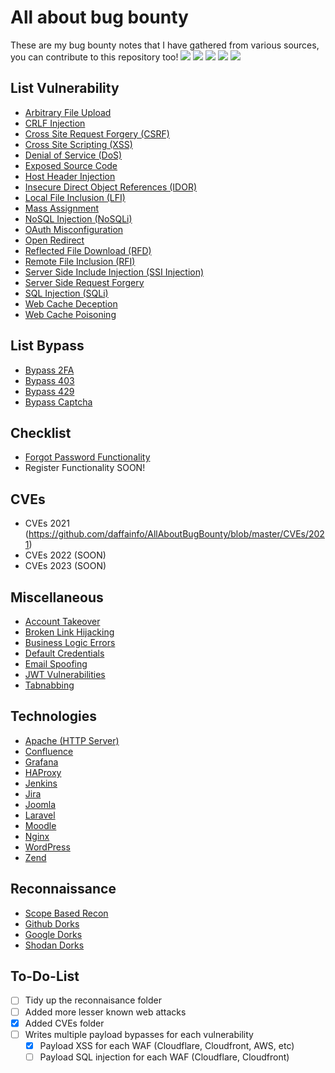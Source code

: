 # All about bug bounty
These are my bug bounty notes that I have gathered from various sources, you can contribute to this repository too!
![](https://hits.seeyoufarm.com/api/count/incr/badge.svg?url=https%3A%2F%2Fgithub.com%2FReshavji1212%2Fhit-counter)
![](https://img.shields.io/github/issues/Reshavji/Cyber-security)
![](https://img.shields.io/github/forks/Reshavji/Cyber-security)
![](https://img.shields.io/github/stars/Reshavji/Cyber-security)
![](https://img.shields.io/github/last-commit/Reshavji/Cyber-security)

## List Vulnerability
- [Arbitrary File Upload](https://github.com/Reshavji/Cyber-security/blob/main/Bug%20Hunting/AllAboutBugBounty-master/Arbitrary%20File%20Upload.md)
- [CRLF Injection](https://github.com/Reshavji/Cyber-security/blob/main/Bug%20Hunting/AllAboutBugBounty-master/CRLF%20Injection.md)
- [Cross Site Request Forgery (CSRF)](https://github.com/Reshavji/Cyber-security/blob/main/Bug%20Hunting/AllAboutBugBounty-master/Cross%20Site%20Request%20Forgery.md)
- [Cross Site Scripting (XSS)](https://github.com/Reshavji/Cyber-security/blob/main/Bug%20Hunting/AllAboutBugBounty-master/Cross%20Site%20Scripting.md)
- [Denial of Service (DoS)](https://github.com/Reshavji/Cyber-security/blob/main/Bug%20Hunting/AllAboutBugBounty-master/Denial%20Of%20Service.md)
- [Exposed Source Code](https://github.com/Reshavji/Cyber-security/blob/main/Bug%20Hunting/AllAboutBugBounty-master/Exposed%20Source%20Code.md)
- [Host Header Injection](https://github.com/Reshavji/Cyber-security/blob/main/Bug%20Hunting/AllAboutBugBounty-master/Host%20Header%20Injection.md)
- [Insecure Direct Object References (IDOR)](https://github.com/Reshavji/Cyber-security/blob/main/Bug%20Hunting/AllAboutBugBounty-master/Insecure%20Direct%20Object%20References.md)
- [Local File Inclusion (LFI)](https://github.com/Reshavji/Cyber-security/blob/main/Bug%20Hunting/AllAboutBugBounty-master/Local%20File%20Inclusion.md)
- [Mass Assignment](https://github.com/Reshavji/Cyber-security/blob/main/Bug%20Hunting/AllAboutBugBounty-master/Mass%20Assignment.md)
- [NoSQL Injection (NoSQLi)](https://github.com/Reshavji/Cyber-security/blob/main/Bug%20Hunting/AllAboutBugBounty-master/NoSQL%20Injection.md)
- [OAuth Misconfiguration](https://github.com/Reshavji/Cyber-security/blob/main/Bug%20Hunting/AllAboutBugBounty-master/OAuth%20Misconfiguration.md)
- [Open Redirect](https://github.com/Reshavji/Cyber-security/blob/main/Bug%20Hunting/AllAboutBugBounty-master/Open%20Redirect.md)
- [Reflected File Download (RFD)](https://github.com/Reshavji/Cyber-security/blob/main/Bug%20Hunting/AllAboutBugBounty-master/Reflected%20File%20Download.md)
- [Remote File Inclusion (RFI)](https://github.com/Reshavji/Cyber-security/blob/main/Bug%20Hunting/AllAboutBugBounty-master/Remote%20File%20Inclusion.md)
- [Server Side Include Injection (SSI Injection)](https://github.com/daffainfo/AllAboutBugBounty/blob/master/Server%20Side%20Include%20Injection.md)
- [Server Side Request Forgery](https://github.com/daffainfo/AllAboutBugBounty/blob/master/Server%20Side%20Request%20Forgery.md)
- [SQL Injection (SQLi)](https://github.com/daffainfo/AllAboutBugBounty/blob/master/SQL%20Injection.md)
- [Web Cache Deception](https://github.com/daffainfo/AllAboutBugBounty/blob/master/Web%20Cache%20Deception.md)
- [Web Cache Poisoning](https://github.com/daffainfo/AllAboutBugBounty/blob/master/Web%20Cache%20Poisoning.md)

## List Bypass
- [Bypass 2FA](https://github.com/daffainfo/AllAboutBugBounty/blob/master/Bypass/Bypass%202FA.md)
- [Bypass 403](https://github.com/daffainfo/AllAboutBugBounty/blob/master/Bypass/Bypass%20403.md)
- [Bypass 429](https://github.com/daffainfo/AllAboutBugBounty/blob/master/Bypass/Bypass%20429.md)
- [Bypass Captcha](https://github.com/daffainfo/AllAboutBugBounty/blob/master/Bypass/Bypass%20Captcha.md)

## Checklist
- [Forgot Password Functionality](https://github.com/daffainfo/AllAboutBugBounty/blob/master/Checklist/Forgot%20Password.md)
- Register Functionality SOON!

## CVEs
- CVEs 2021 (https://github.com/daffainfo/AllAboutBugBounty/blob/master/CVEs/2021)
- CVEs 2022 (SOON)
- CVEs 2023 (SOON)

## Miscellaneous
- [Account Takeover](https://github.com/daffainfo/AllAboutBugBounty/blob/master/Misc/Account%20Takeover.md)
- [Broken Link Hijacking](https://github.com/daffainfo/AllAboutBugBounty/blob/master/Misc/Broken%20Link%20Hijacking.md)
- [Business Logic Errors](https://github.com/daffainfo/AllAboutBugBounty/blob/master/Misc/Business%20Logic%20Errors.md)
- [Default Credentials](https://github.com/daffainfo/AllAboutBugBounty/blob/master/Misc/Default%20Credentials.md)
- [Email Spoofing](https://github.com/daffainfo/AllAboutBugBounty/blob/master/Misc/Email%20Spoofing.md)
- [JWT Vulnerabilities](https://github.com/daffainfo/AllAboutBugBounty/blob/master/Misc/JWT%20Vulnerabilities.md)
- [Tabnabbing](https://github.com/daffainfo/AllAboutBugBounty/blob/master/Misc/Tabnabbing.md)

## Technologies
- [Apache (HTTP Server)](https://github.com/daffainfo/AllAboutBugBounty/blob/master/Technologies/Apache%20HTTP%20Server.md)
- [Confluence](https://github.com/daffainfo/AllAboutBugBounty/blob/master/Technologies/Confluence.md)
- [Grafana](https://github.com/daffainfo/AllAboutBugBounty/blob/master/Technologies/Grafana.md)
- [HAProxy](https://github.com/daffainfo/AllAboutBugBounty/blob/master/Technologies/HAProxy.md)
- [Jenkins](https://github.com/daffainfo/AllAboutBugBounty/blob/master/Technologies/Jenkins.md)
- [Jira](https://github.com/daffainfo/AllAboutBugBounty/blob/master/Technologies/Jira.md)
- [Joomla](https://github.com/daffainfo/AllAboutBugBounty/blob/master/Technologies/Joomla.md)
- [Laravel](https://github.com/daffainfo/AllAboutBugBounty/blob/master/Technologies/Laravel.md)
- [Moodle](https://github.com/daffainfo/AllAboutBugBounty/blob/master/Technologies/Moodle.md)
- [Nginx](https://github.com/daffainfo/AllAboutBugBounty/blob/master/Technologies/Nginx.md)
- [WordPress](https://github.com/daffainfo/AllAboutBugBounty/blob/master/Technologies/WordPress.md)
- [Zend](https://github.com/daffainfo/AllAboutBugBounty/blob/master/Technologies/Zend.md)

## Reconnaissance
- [Scope Based Recon](https://github.com/daffainfo/AllAboutBugBounty/blob/master/Reconnaissance/Scope.md)
- [Github Dorks](https://github.com/daffainfo/AllAboutBugBounty/blob/master/Reconnaissance/Github%20Dorks.md)
- [Google Dorks](https://github.com/daffainfo/AllAboutBugBounty/blob/master/Reconnaissance/Google%20Dorks.md)
- [Shodan Dorks](https://github.com/daffainfo/AllAboutBugBounty/blob/master/Reconnaissance/Shodan%20Dorks.md)

## To-Do-List
- [ ] Tidy up the reconnaisance folder
- [ ] Added more lesser known web attacks
- [x] Added CVEs folder
- [ ] Writes multiple payload bypasses for each vulnerability
  - [x] Payload XSS for each WAF (Cloudflare, Cloudfront, AWS, etc)
  - [ ] Payload SQL injection for each WAF (Cloudflare, Cloudfront)
